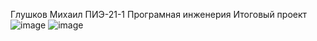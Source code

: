 Глушков Михаил ПИЭ-21-1
Програмная инженерия
Итоговый проект
![image](https://github.com/Mikhail867/Software_Engineering/assets/144737787/55e3cc55-ee91-447f-9971-1ff140d99477)
![image](https://github.com/Mikhail867/Software_Engineering/assets/144737787/b207e36d-4012-4473-8245-ca89c6d42958)
